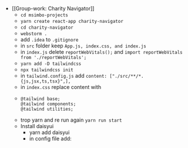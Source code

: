 - [[Group-work: Charity Navigator]]
	- `cd msimbo-projects`
	- `yarn create react-app charity-navigator`
	- `cd charity-navigator`
	- `webstorm .`
	- add `.idea` to `.gitignore`
	- in `src` folder keep `App.js, index.css, and index.js`
	- in `index.js` delete `reportWebVitals();` and `import reportWebVitals from './reportWebVitals';`
	- `yarn add -D tailwindcss`
	- `npx tailwindcss init`
	- in `tailwind.config.js` add `content: ["./src/**/*.{js,jsx,ts,tsx}",],`
	- in `index.css` replace content with
	- ```
	  @tailwind base;
	  @tailwind components;
	  @tailwind utilities;
	  ```
	- trop yarn and re run again `yarn run start`
	- Install daisyui
		- yarn add daisyui
		- in config file add: